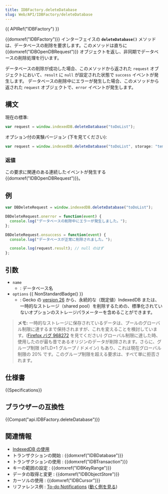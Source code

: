 ```yaml
---
title: IDBFactory.deleteDatabase
slug: Web/API/IDBFactory/deleteDatabase
---
```


{{ APIRef("IDBFactory") }}

{{domxref("IDBFactory")}} インターフェイスの **`deleteDatabase()`** メソッドは、データベースの削除を要求します。このメソッドは直ちに {{domxref("IDBOpenDBRequest")}} オブジェクトを返し、非同期でデータベースの削除処理を行います。

データベースの削除が成功した場合、このメソッドから返された `request` オブジェクトにおいて、`result` に `null` が設定された状態で `success` イベントが発生します。 データベースの削除中にエラーが発生した場合、このメソッドから返された `request` オブジェクトで、`error` イベントが発生します。

## 構文

現在の標準:

```js
var request = window.indexedDB.deleteDatabase("toDoList");
```

オプション付の実験バージョン (下を見てください):

```js
var request = window.indexedDB.deleteDatabase("toDoList", storage: "temporary");
```

### 返値

この要求に関連のある連続したイベントが発生する {{domxref("IDBOpenDBRequest")}}。

## 例

```js
var DBDeleteRequest = window.indexedDB.deleteDatabase("toDoList");

DBDeleteRequest.onerror = function(event) {
  console.log("データベースの削除中にエラーが発生しました。");
};

DBDeleteRequest.onsuccess = function(event) {
  console.log("データベースが正常に削除されました。");

  console.log(request.result); // null のはず
};
```

## 引数

- `name`
  - : データベース名
- `options` {{ NonStandardBadge() }}
  - : Gecko の [version 26](/ja/Firefox/Releases/26) から、永続的な（既定値）IndexedDB または、一時的なストレージ（shared pool）を削除するための、標準化されていないオプションのストレージパラメーターを含めることができます。

> **メモ:** 一時的なストレージに保存されているデータは、プールのグローバル制限に達するまで保持されますが、これを変えることを検討しています。([Firefox バグ 968272](https://bugzil.la/968272) を見てください) グローバル制限に達した時、使用したのが最も昔であるオリジンのデータが削除されます。さらに、グループ制限 (eTLD+1 グループ / ドメイン) もあり、これは現在グローバル制限の 20% です。このグループ制限を超える要求は、すべて単に拒否されます。

## 仕様書

{{Specifications}}

## ブラウザーの互換性

{{Compat("api.IDBFactory.deleteDatabase")}}

## 関連情報

- [IndexedDB の使用](/ja/docs/Web/API/IndexedDB_API/Using_IndexedDB)
- トランザクションの開始 : {{domxref("IDBDatabase")}}
- トランザクションの使用 : {{domxref("IDBTransaction")}}
- キーの範囲の設定 : {{domxref("IDBKeyRange")}}
- データの取得と変更 : {{domxref("IDBObjectStore")}}
- カーソルの使用 : {{domxref("IDBCursor")}}
- リファレンス例 : [To-do Notifications](https://github.com/mdn/dom-examples/tree/main/to-do-notifications) ([動く例を見る](https://mdn.github.io/dom-examples/to-do-notifications/))
